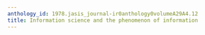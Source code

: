 ```yaml
---
anthology_id: 1978.jasis_journal-ir0anthology0volumeA29A4.12
title: Information science and the phenomenon of information
---
```

